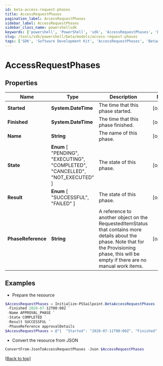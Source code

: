 ```yaml
---
id: beta-access-request-phases
title: AccessRequestPhases
pagination_label: AccessRequestPhases
sidebar_label: AccessRequestPhases
sidebar_class_name: powershellsdk
keywords: ['powershell', 'PowerShell', 'sdk', 'AccessRequestPhases', 'BetaAccessRequestPhases'] 
slug: /tools/sdk/powershell/beta/models/access-request-phases
tags: ['SDK', 'Software Development Kit', 'AccessRequestPhases', 'BetaAccessRequestPhases']
---
```



# AccessRequestPhases

## Properties

Name | Type | Description | Notes
------------ | ------------- | ------------- | -------------
**Started** | **System.DateTime** | The time that this phase started. | [optional] 
**Finished** | **System.DateTime** | The time that this phase finished. | [optional] 
**Name** | **String** | The name of this phase. | [optional] 
**State** |  **Enum** [  "PENDING",    "EXECUTING",    "COMPLETED",    "CANCELLED",    "NOT_EXECUTED" ] | The state of this phase. | [optional] 
**Result** |  **Enum** [  "SUCCESSFUL",    "FAILED" ] | The state of this phase. | [optional] 
**PhaseReference** | **String** | A reference to another object on the RequestedItemStatus that contains more details about the phase. Note that for the Provisioning phase, this will be empty if there are no manual work items. | [optional] 

## Examples

- Prepare the resource
```powershell
$AccessRequestPhases = Initialize-PSSailpoint.BetaAccessRequestPhases  -Started 2020-07-11T00:00Z `
 -Finished 2020-07-12T00:00Z `
 -Name APPROVAL_PHASE `
 -State COMPLETED `
 -Result SUCCESSFUL `
 -PhaseReference approvalDetails
$AccessRequestPhases = @"{  "Started": "2020-07-11T00:00Z", "Finished": "2020-07-12T00:00Z", "Name": "APPROVAL_PHASE", "State": "COMPLETED", "Result": "SUCCESSFUL", "PhaseReference": "approvalDetails" }"@
```

- Convert the resource from JSON
```powershell
ConvertFrom-JsonToAccessRequestPhases -Json $AccessRequestPhases
```


[[Back to top]](#) 

